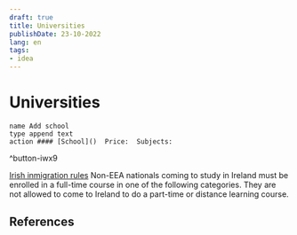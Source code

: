 ```yaml
---
draft: true
title: Universities
publishDate: 23-10-2022
lang: en
tags:
- idea
---
```


# Universities
```button
name Add school
type append text
action #### [School]()  Price:  Subjects:
```
^button-iwx9


[Irish inmigration rules](https://www.citizensinformation.ie/en/moving_country/moving_to_ireland/studying_in_ireland/immigration_nonEEA_students.html)
Non-EEA nationals coming to study in Ireland must be enrolled in a full-time course in one of the following categories. They are not allowed to come to Ireland to do a part-time or distance learning course.

## References
